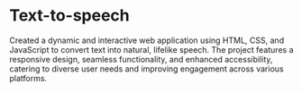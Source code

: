 # Text-to-speech
Created a dynamic and interactive web application using HTML, CSS, and JavaScript to convert text into natural, lifelike speech. The project features a responsive design, seamless functionality, and enhanced accessibility, catering to diverse user needs and improving engagement across various platforms.
